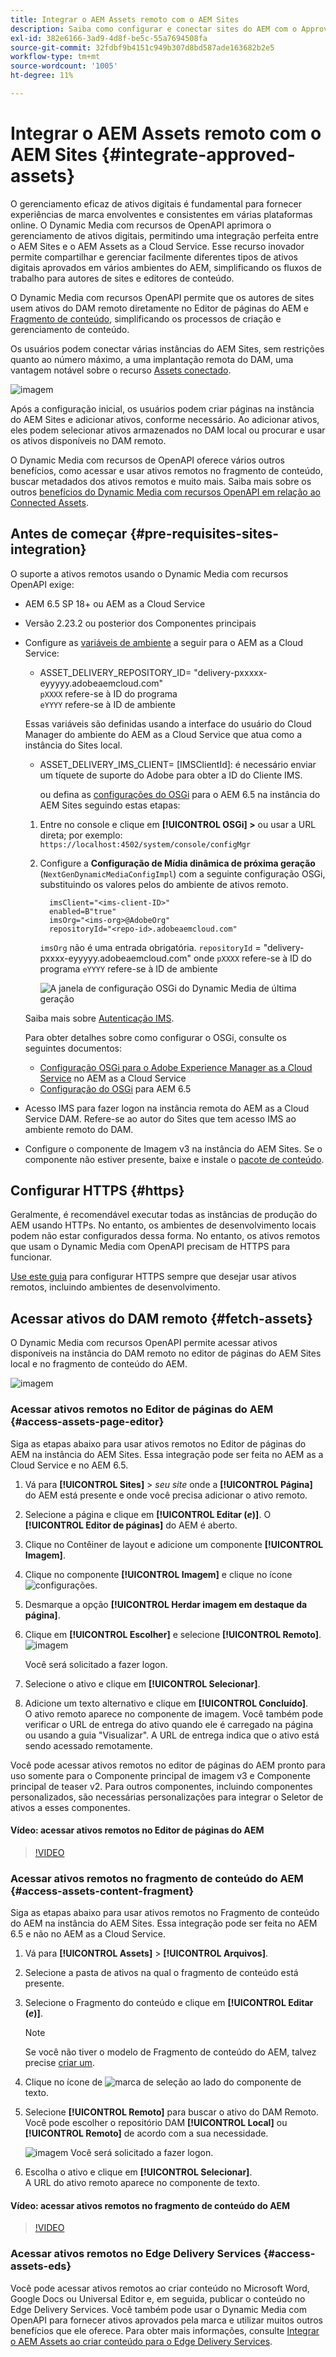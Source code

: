 ```yaml
---
title: Integrar o AEM Assets remoto com o AEM Sites
description: Saiba como configurar e conectar sites do AEM com o Approved AEM Assets.
exl-id: 382e6166-3ad9-4d8f-be5c-55a7694508fa
source-git-commit: 32fdbf9b4151c949b307d8bd587ade163682b2e5
workflow-type: tm+mt
source-wordcount: '1005'
ht-degree: 11%

---
```


# Integrar o AEM Assets remoto com o AEM Sites  {#integrate-approved-assets}

O gerenciamento eficaz de ativos digitais é fundamental para fornecer experiências de marca envolventes e consistentes em várias plataformas online. O Dynamic Media com recursos de OpenAPI aprimora o gerenciamento de ativos digitais, permitindo uma integração perfeita entre o AEM Sites e o AEM Assets as a Cloud Service. Esse recurso inovador permite compartilhar e gerenciar facilmente diferentes tipos de ativos digitais aprovados em vários ambientes do AEM, simplificando os fluxos de trabalho para autores de sites e editores de conteúdo.

O Dynamic Media com recursos OpenAPI permite que os autores de sites usem ativos do DAM remoto diretamente no Editor de páginas do AEM e [Fragmento de conteúdo](https://experienceleague.adobe.com/docs/experience-manager-65/content/assets/content-fragments/content-fragments.html), simplificando os processos de criação e gerenciamento de conteúdo.

Os usuários podem conectar várias instâncias do AEM Sites, sem restrições quanto ao número máximo, a uma implantação remota do DAM, uma vantagem notável sobre o recurso [Assets conectado](use-assets-across-connected-assets-instances.md).

![imagem](/help/assets/assets/connected-assets-rdam.png)

Após a configuração inicial, os usuários podem criar páginas na instância do AEM Sites e adicionar ativos, conforme necessário. Ao adicionar ativos, eles podem selecionar ativos armazenados no DAM local ou procurar e usar os ativos disponíveis no DAM remoto.

O Dynamic Media com recursos de OpenAPI oferece vários outros benefícios, como acessar e usar ativos remotos no fragmento de conteúdo, buscar metadados dos ativos remotos e muito mais. Saiba mais sobre os outros [benefícios do Dynamic Media com recursos OpenAPI em relação ao Connected Assets](/help/assets/dynamic-media-open-apis-faqs.md).

## Antes de começar {#pre-requisites-sites-integration}

O suporte a ativos remotos usando o Dynamic Media com recursos OpenAPI exige:

* AEM 6.5 SP 18+ ou AEM as a Cloud Service

* Versão 2.23.2 ou posterior dos Componentes principais

* Configure as [variáveis de ambiente](/help/implementing/cloud-manager/environment-variables.md#add-variables) a seguir para o AEM as a Cloud Service:

   * ASSET_DELIVERY_REPOSITORY_ID= &quot;delivery-pxxxxx-eyyyyy.adobeaemcloud.com&quot; <br>
     `pXXXX` refere-se à ID do programa <br>
     `eYYYY` refere-se à ID de ambiente

  Essas variáveis são definidas usando a interface do usuário do Cloud Manager do ambiente do AEM as a Cloud Service que atua como a instância do Sites local.

   * ASSET_DELIVERY_IMS_CLIENT= [IMSClientId]: é necessário enviar um tíquete de suporte do Adobe para obter a ID do Cliente IMS.

     ou defina as [configurações do OSGi](https://experienceleague.adobe.com/docs/experience-manager-65/content/implementing/deploying/configuring/configuring-osgi.html) para o AEM 6.5 na instância do AEM Sites seguindo estas etapas:

   1. Entre no console e clique em **[!UICONTROL OSGi] >** ou
usar a URL direta; por exemplo: `https://localhost:4502/system/console/configMgr`

   1. Configure a **Configuração de Mídia dinâmica de próxima geração** (`NextGenDynamicMediaConfigImpl`) com a seguinte configuração OSGi, substituindo os valores pelos do ambiente de ativos remoto.

      ```text
        imsClient="<ims-client-ID>"
        enabled=B"true"
        imsOrg="<ims-org>@AdobeOrg"
        repositoryId="<repo-id>.adobeaemcloud.com"
      ```

      `imsOrg` não é uma entrada obrigatória.
      `repositoryId` = &quot;delivery-pxxxx-eyyyyy.adobeaemcloud.com&quot;
onde `pXXXX` refere-se à ID do programa
      `eYYYY` refere-se à ID de ambiente

      ![A janela de configuração OSGi do Dynamic Media de última geração](/help/assets/assets/remote-assets-osgi.png)

  Saiba mais sobre [Autenticação IMS](https://experienceleague.adobe.com/docs/experience-manager-65/content/security/ims-config-and-admin-console.html).

  Para obter detalhes sobre como configurar o OSGi, consulte os seguintes documentos:

   * [Configuração OSGi para o Adobe Experience Manager as a Cloud Service](https://experienceleague.adobe.com/docs/experience-manager-cloud-service/content/implementing/deploying/configuring-osgi.html?lang=pt-BR) no AEM as a Cloud Service
   * [Configuração do OSGi](https://experienceleague.adobe.com/docs/experience-manager-65/deploying/configuring/configuring-osgi.html?lang=pt-BR) para AEM 6.5

* Acesso IMS para fazer logon na instância remota do AEM as a Cloud Service DAM. Refere-se ao autor do Sites que tem acesso IMS ao ambiente remoto do DAM.

* Configure o componente de Imagem v3 na instância do AEM Sites. Se o componente não estiver presente, baixe e instale o [pacote de conteúdo](https://github.com/adobe/aem-core-wcm-components/releases/tag/core.wcm.components.reactor-2.23.0).

## Configurar HTTPS {#https}

Geralmente, é recomendável executar todas as instâncias de produção do AEM usando HTTPs. No entanto, os ambientes de desenvolvimento locais podem não estar configurados dessa forma. No entanto, os ativos remotos que usam o Dynamic Media com OpenAPI precisam de HTTPS para funcionar.

[Use este guia](https://experienceleague.adobe.com/docs/experience-manager-learn/foundation/security/use-the-ssl-wizard.html?lang=pt-BR) para configurar HTTPS sempre que desejar usar ativos remotos, incluindo ambientes de desenvolvimento.

## Acessar ativos do DAM remoto {#fetch-assets}

O Dynamic Media com recursos OpenAPI permite acessar ativos disponíveis na instância do DAM remoto no editor de páginas do AEM Sites local e no fragmento de conteúdo do AEM.

![imagem](/help/assets/assets/open-APIs.png)

### Acessar ativos remotos no Editor de páginas do AEM {#access-assets-page-editor}

Siga as etapas abaixo para usar ativos remotos no Editor de páginas do AEM na instância do AEM Sites. Essa integração pode ser feita no AEM as a Cloud Service e no AEM 6.5.

1. Vá para **[!UICONTROL Sites]** > _seu site_ onde a **[!UICONTROL Página]** do AEM está presente e onde você precisa adicionar o ativo remoto.
1. Selecione a página e clique em **[!UICONTROL Editar (_e_)]**. O **[!UICONTROL Editor de páginas]** do AEM é aberto.
1. Clique no Contêiner de layout e adicione um componente **[!UICONTROL Imagem]**.
1. Clique no componente **[!UICONTROL Imagem]** e clique no ícone ![configurações](/help/assets/assets/do-not-localize/settings-icon.svg).
1. Desmarque a opção **[!UICONTROL Herdar imagem em destaque da página]**.
1. Clique em **[!UICONTROL Escolher]** e selecione **[!UICONTROL Remoto]**.
   ![imagem](/help/assets/assets/uncheck-inherit-option.jpg)

   Você será solicitado a fazer logon.
1. Selecione o ativo e clique em **[!UICONTROL Selecionar]**.
1. Adicione um texto alternativo e clique em **[!UICONTROL Concluído]**.
   <br> O ativo remoto aparece no componente de imagem. Você também pode verificar o URL de entrega do ativo quando ele é carregado na página ou usando a guia &quot;Visualizar&quot;. A URL de entrega indica que o ativo está sendo acessado remotamente.

Você pode acessar ativos remotos no editor de páginas do AEM pronto para uso somente para o Componente principal de imagem v3 e Componente principal de teaser v2. Para outros componentes, incluindo componentes personalizados, são necessárias personalizações para integrar o Seletor de ativos a esses componentes.

#### Vídeo: acessar ativos remotos no Editor de páginas do AEM

>[!VIDEO](https://video.tv.adobe.com/v/3427666)

### Acessar ativos remotos no fragmento de conteúdo do AEM {#access-assets-content-fragment}

Siga as etapas abaixo para usar ativos remotos no Fragmento de conteúdo do AEM na instância do AEM Sites. Essa integração pode ser feita no AEM 6.5 e não no AEM as a Cloud Service.

1. Vá para **[!UICONTROL Assets]** > **[!UICONTROL Arquivos]**.
1. Selecione a pasta de ativos na qual o fragmento de conteúdo está presente.
1. Selecione o Fragmento do conteúdo e clique em **[!UICONTROL Editar (_e_)]**.

   >[!NOTE]
   >
   >Se você não tiver o modelo de Fragmento de conteúdo do AEM, talvez precise [criar um](https://experienceleague.adobe.com/docs/experience-manager-65/content/assets/content-fragments/content-fragments-models.html?lang=en).

1. Clique no ícone de ![marca de seleção](/help/assets/assets/do-not-localize/checkmark-icon.svg) ao lado do componente de texto.
1. Selecione **[!UICONTROL Remoto]** para buscar o ativo do DAM Remoto. <br>
Você pode escolher o repositório DAM **[!UICONTROL Local]** ou **[!UICONTROL Remoto]** de acordo com a sua necessidade.

   ![imagem](/help/assets/assets/cf-pick.jpg)
Você será solicitado a fazer logon.
1. Escolha o ativo e clique em **[!UICONTROL Selecionar]**.
   <br> A URL do ativo remoto aparece no componente de texto.

#### Vídeo: acessar ativos remotos no fragmento de conteúdo do AEM

>[!VIDEO](https://video.tv.adobe.com/v/3427667)

### Acessar ativos remotos no Edge Delivery Services {#access-assets-eds}

Você pode acessar ativos remotos ao criar conteúdo no Microsoft Word, Google Docs ou Universal Editor e, em seguida, publicar o conteúdo no Edge Delivery Services. Você também pode usar o Dynamic Media com OpenAPI para fornecer ativos aprovados pela marca e utilizar muitos outros benefícios que ele oferece. Para obter mais informações, consulte [Integrar o AEM Assets ao criar conteúdo para o Edge Delivery Services](/help/assets/integrate-aem-assets-edge-delivery-services.md).
